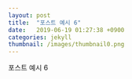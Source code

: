 ```yaml
---
layout: post
title:  "포스트 예시 6"
date:   2019-06-19 01:27:38 +0900
categories: jekyll
thumbnail: /images/thumbnail0.png
---
```

포스트 예시 6